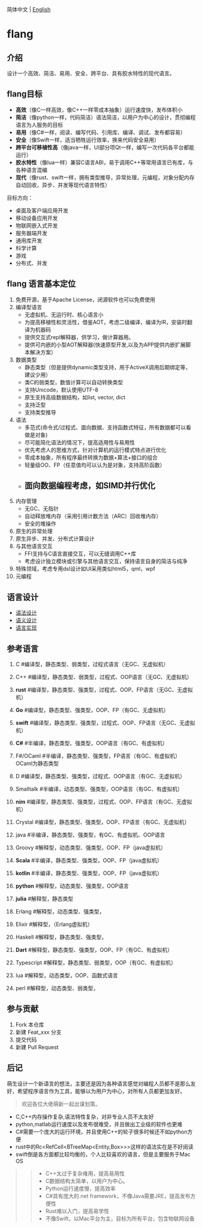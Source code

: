 简体中文 | [English](README.en.md)

#  flang

## 介绍
设计一个高效、简洁、易用、安全、跨平台、具有胶水特性的现代语言。

## flang目标

+ **高效**（像C一样高效，像C++一样零成本抽象）运行速度快，发布体积小
+ **简洁**（像python一样，代码简洁）语法简洁，以用户为中心的设计，贯彻编程语言为人服务的目标
+ **易用**（像C#一样，阅读、编写代码、引用库、编译、调试、发布都容易）
+ **安全**（像Swift一样，适当牺牲运行效率，换来代码安全易用）
+ **跨平台可移植性高**（像java一样，UI部分项Qt一样，编写一次代码各平台都能运行）
+ **胶水特性**（像lua一样）兼容C语言ABI，易于调用C++等常用语言已有库，与各种语言混编
+ **现代**（像rust、swift一样，拥有类型推导，异常处理，元编程，对象分配内存自动回收，异步、并发等现代语言特性）


目标方向：

+ 桌面及客户端应用开发
+ 移动设备应用开发
+ 物联网嵌入式开发
+ 服务器端开发
+ 通用库开发
+ 科学计算
+ 游戏
+ 分布式、并发

## flang 语言基本定位

1. 免费开源，基于Apache License，闭源软件也可以免费使用
2.  编译型语言
	+ 无虚拟机、无运行时、核心语言小
    + 为提高移植性和灵活性，借鉴AOT，考虑二级编译，编译为IR，安装时翻译为机器码
    + 提供交互式repl解释器，供学习，做计算器用。
    + 提供可内嵌的小型AOT解释器(快速原型开发,以及为APP提供内嵌扩展脚本解决方案）
3.  数据类型
	+ 静态类型（但是提供dynamic类型支持，用于ActiveX调用后期绑定等，建议少用）
	+ 类C的弱类型，数值计算可以自动转换类型
	+ 支持Unicode，默认使用UTF-8
	+ 原生支持高级数据结构，如list, vector, dict
	+ 支持泛型
	+ 支持类型推导
4. 语法
    + 多范式(命令式/过程式、面向数据、支持函数式特征，所有数据都可以看做是对象)
    + 尽可能简化语法的情况下，提高适用性与易用性
    + 优先考虑人的思维方式，针对计算机的运行模式特点进行优化
	+ 零成本抽象，所有程序最终转换为数据+算法+接口的组合
	+ 轻量级OO、FP（任意值均可以认为是对象，支持高阶函数）
    + 面向数据编程考虑，如SIMD并行优化
        - 
5.  内存管理
	+ 无GC、无指针
	+ 自动释放堆内存（采用引用计数方法（ARC）回收堆内存）
    + 安全的堆操作
6.  原生的异常处理
7.  原生异步、并发、分布式计算设计
8.  与其他语言交互
	+ FFI支持与C语言直接交互，可以无缝调用C++库
	+ 考虑设计独立模块或引擎与其他语言交互，保持语言自身的简洁与纯净
9.  特殊领域，考虑专用dsl设计如UI采用类似html5，qml，wpf
10. 元编程

## 语言设计

+ [语法设计](doc/syntax/syntax.md)
+ [语义设计](doc/semantic)
+ [语言实现](src/)


## 参考语言

1. C             #编译型，静态类型、弱类型，过程式语言（无GC、无虚拟机）
2. C++           #编译型，静态类型、弱类型，过程式、OOP语言（无GC、无虚拟机）
3. **rust**      #编译型，静态类型、强类型，过程式、OOP、FP语言（无GC、无虚拟机）
4. **Go**        #编译型，静态类型、强类型，OOP、FP（有GC、无虚拟机）
5. **swift**     #编译型，静态类型、强类型，过程式、OOP、FP语言（无GC、无虚拟机）
6. **C#**        #半编译，静态类型、强类型，OOP语言（有GC、有虚拟机）
7. F#/OCaml      #半编译，静态类型、强类型，FP语言（有GC、有虚拟机）   OCaml为静态类型
8. D             #编译型，静态类型、强类型，过程式、OOP语言（有GC、无虚拟机）
9. Smalltalk     #半编译，动态类型、强类型，OOP语言（有GC、有虚拟机）
10. **nim**      #编译型，静态类型、强类型，过程式、OOP、FP语言（有GC、无虚拟机）
11. Crystal      #编译型，静态类型、强类型，OOP、FP语言（有GC、无虚拟机）
12. java         #半编译，静态类型、强类型，有GC、有虚拟机、OOP语言
13. Groovy       #解释型，动态类型、强类型，OOP、FP（java虚拟机）
13. **Scala**    #半编译，静态类型、强类型，OOP、FP（java虚拟机）
14. **kotlin**   #半编译，静态类型、强类型，OOP、FP（java虚拟机）

16. **python**  #解释型，动态类型、强类型，OOP语言
17. **julia**   #解释型，静态类型
18. Erlang      #解释型，动态类型、强类型，
19. Elixir      #解释型，（Erlang虚拟机）
20. Haskell     #解释型，静态类型、强类型，
21. **Dart**    #解释型，静态类型、强类型，OOP、FP（有GC、有虚拟机）
22. Typescript  #解释型，静态类型、弱类型，OOP（有GC、有虚拟机）
23. lua         #解释型，动态类型，OOP、函数式语言
24. perl        #解释型，动态类型、弱类型，


## 参与贡献

1.  Fork 本仓库
2.  新建 Feat_xxx 分支
3.  提交代码
4.  新建 Pull Request

## 后记

萌生设计一个新语言的想法，主要还是因为各种语言感觉对编程人员都不是那么友好，希望程序语言作为工具，能够以为用户为中心，对所有人员都更加友好。

> 欢迎各位大佬萌新一起出谋划策。

+ C,C++内存操作复杂,语法特性复杂，对非专业人员不太友好
+ python,matlab运行速度以及发布很难受，并且做出工业级的软件也更难
+ C#需要一个庞大的运行环境，并且使用C++的轮子很多时候还不如python方便
+ rust中的Rc<RefCell<BTreeMap<Entity,Box<dyn Layout>>>>这样的语法实在是不好阅读
+ swift倒是各方面都比较均衡的，个人比较喜欢的语言，但是主要服务于Mac OS

>> + C++太过于复杂难用，提高易用性
>> + C数据结构太简单，以用户为中心。
>> + Python运行速度慢，提高效率
>> + C#具有庞大的.net framework，不像Java需要JRE，提高发布方便性
>> + Rust难以入门，提高易学性
>> + 不像Swift，以Mac平台为主，目标为所有平台，包含物联网设备
